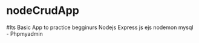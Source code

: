 # nodeCrudApp

#Its Basic App to practice begginurs 
Nodejs
Express js
ejs
nodemon
mysql - Phpmyadmin
